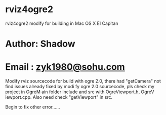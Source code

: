 # rviz4ogre2
rviz4ogre2 modify for building in Mac OS X EI Capitan

# Author: Shadow
# Email : zyk1980@sohu.com

Modify rviz sourcecode for build with ogre 2.0, there
had "getCamera" not find issues already fixed by modi
fy ogre 2.0 sourcecode, pls check my project in OgreM
ain folder include and src with OgreViewport.h, OgreV
iewport.cpp. Also need check "getViewport" in src.

Begin to fix other error......
